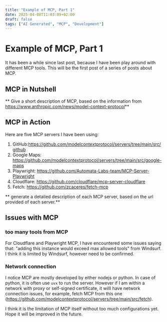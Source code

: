 ```yaml
---
title: "Example of MCP, Part 1"
date: 2025-04-08T11:03:09+02:00
draft: false
tags: ["AI Generated", "MCP", "Development"]
---
```


# Example of MCP, Part 1

It has been a while since last post, because I have been play around with different MCP tools.
This will be the first post of a series of posts about MCP.

## MCP in Nutshell

** Give a short description of MCP, based on the information from https://www.anthropic.com/news/model-context-protocol**

## MCP in Action

Here are five MCP servers I have been using:

1. GitHub:https://github.com/modelcontextprotocol/servers/tree/main/src/github
2. Google Maps: https://github.com/modelcontextprotocol/servers/tree/main/src/google-maps
3. Playwright: https://github.com/Automata-Labs-team/MCP-Server-Playwright
4. Cloudflare: https://github.com/cloudflare/mcp-server-cloudflare
5. Fetch: https://github.com/zcaceres/fetch-mcp

** generate a detailed description of each MCP server, based on the url provided of each server.**

## Issues with MCP

### too many tools from MCP

For Cloudflare and Playwright MCP, I have encountered some issues saying that: "adding this instance would exceed max allowed tools" from Windsurf.
I think it is limited by Windsurf, however need to be confirmed.

### Network connection

I notice MCP are mostly developed by either nodejs or python. In case of python, it is often use `uvx` to run the server. However if I am within a network with proxy or self-signed certificate, it willl have network connection issues, for example, fetch MCP from this one (https://github.com/modelcontextprotocol/servers/tree/main/src/fetch).

I think it is the limitation of MCP itself without too much configurations yet. Hope it will be improved in the future.